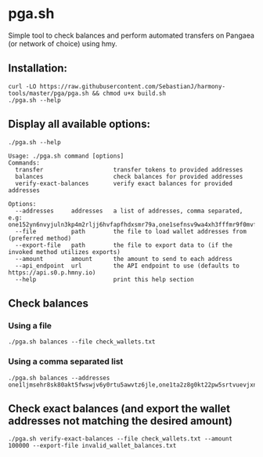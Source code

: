 # pga.sh
Simple tool to check balances and perform automated transfers on Pangaea (or network of choice) using hmy.

## Installation:

```
curl -LO https://raw.githubusercontent.com/SebastianJ/harmony-tools/master/pga/pga.sh && chmod u+x build.sh
./pga.sh --help
```

## Display all available options:
```
./pga.sh --help
```

```
Usage: ./pga.sh command [options]
Commands:
  transfer                    transfer tokens to provided addresses
  balances                    check balances for provided addresses
  verify-exact-balances       verify exact balances for provided addresses

Options:
  --addresses     addresses   a list of addresses, comma separated, e.g: one152yn6nvyjuln3kp4m2rljj6hvfapfhdxsmr79a,one1sefnsv9wa4xh3fffmr9f0mvfs7d09wjjnjucuy
  --file          path        the file to load wallet addresses from (preferred method)
  --export-file   path        the file to export data to (if the invoked method utilizes exports)
  --amount        amount      the amount to send to each address
  --api_endpoint  url         the API endpoint to use (defaults to https://api.s0.p.hmny.io)
  --help                      print this help section
```

## Check balances

### Using a file

```
./pga.sh balances --file check_wallets.txt
```

### Using a comma separated list

```
./pga.sh balances --addresses one1ljmsehr8sk80akt5fwswjv6y0rtu5awvtz6jle,one1ta2z8g0kt22pw5srtvuevjxnc8k6auac7ensxh,one19gnlttp3nduu584fxju2alzm58ex87r70ckfntone1kk5jdfrumaaryq3n25amplqd98thwxl9wkaj8m
```

## Check exact balances (and export the wallet addresses not matching the desired amount)

```
./pga.sh verify-exact-balances --file check_wallets.txt --amount 100000 --export-file invalid_wallet_balances.txt
```
